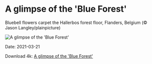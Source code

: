 # A glimpse of the 'Blue Forest'

Bluebell flowers carpet the Hallerbos forest floor, Flanders, Belgium (© Jason Langley/plainpicture)

![A glimpse of the 'Blue Forest'](https://bing.com/th?id=OHR.HallesWood_EN-US9545891830_UHD.jpg&rf=LaDigue_UHD.jpg&pid=hp&w=1024&h=576)

Date: 2021-03-21

Download 4k: [A glimpse of the 'Blue Forest'](https://bing.com/th?id=OHR.HallesWood_EN-US9545891830_UHD.jpg&rf=LaDigue_UHD.jpg&pid=hp&w=3840&h=2160)

